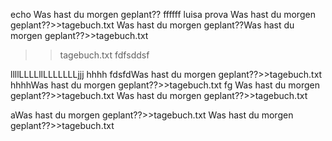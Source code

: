echo Was hast du morgen geplant??
ffffff
luisa prova
Was hast du morgen geplant??>>tagebuch.txt
Was hast du morgen geplant??Was hast du morgen geplant??>>tagebuch.txt
>>tagebuch.txt
fdfsddsf

llllLLLLllLLLLLLLjjj
hhhh
fdsfdWas hast du morgen geplant??>>tagebuch.txt
hhhhWas hast du morgen geplant??>>tagebuch.txt
fg
Was hast du morgen geplant??>>tagebuch.txt
Was hast du morgen geplant??>>tagebuch.txt

aWas hast du morgen geplant??>>tagebuch.txt
Was hast du morgen geplant??>>tagebuch.txt


